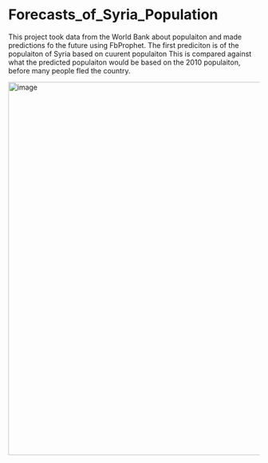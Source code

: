 # Forecasts_of_Syria_Population

This project took data from the World Bank about populaiton and made predictions fo the future using FbProphet. The first prediciton is of the populaiton of Syria based on cuurent populaiton
This is compared against what the predicted populaiton would be based on the 2010 populaiton, before many people fled the country. 

<img width="748" alt="image" src="https://user-images.githubusercontent.com/98672738/160167421-9127b059-a2e2-470e-be41-f8bdc7a0b81a.png">
